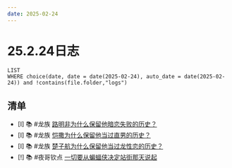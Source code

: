```yaml
---
date: 2025-02-24
---
```


# 25.2.24日志

```dataview
LIST
WHERE choice(date, date = date(2025-02-24), auto_date = date(2025-02-24)) and !contains(file.folder,"logs")
```

## 清单

- [I] 📚 #龙族 [路明非为什么保留他暗恋失败的历史？](../DR/路明非为什么保留他暗恋失败的历史？.md)
- [I] 📚 #龙族 [恺撒为什么保留他当过直男的历史？](../DR/恺撒为什么保留他当过直男的历史？.md)
- [I] 📚 #龙族 [楚子航为什么保留他当过龙性恋的历史？](../DR/楚子航为什么保留他当过龙性恋的历史？.md)
- [!] 📚 #夜哥钦点 [一切要从蝙蝠侠决定站街那天说起](../DC/一切要从蝙蝠侠决定站街那天说起.md)
